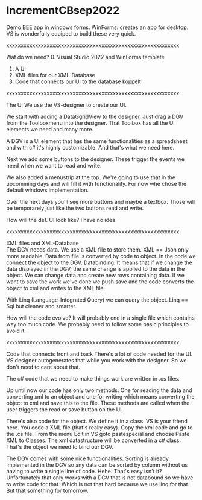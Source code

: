 # IncrementCBsep2022


Demo BEE app in windows forms.
WinForms: creates an app for desktop. VS is wonderfully equiped to build these very quick. 

xxxxxxxxxxxxxxxxxxxxxxxxxxxxxxxxxxxxxxxxxxxxxxxxxxxxxxxxxxxx

Wat do we need?
0. Visual Studio 2022 and WinForms template
1. A UI 
2. XML files for our XML-Database
3. Code that connects our UI to the database koppelt

xxxxxxxxxxxxxxxxxxxxxxxxxxxxxxxxxxxxxxxxxxxxxxxxxxxxxxxxxxxx

The UI 
We use the VS-designer to create our UI. 

We start with adding a DataGgridView to the designer. Just drag a DGV from the Toolboxmenu into the designer. That Toolbox has all the UI elements we need and many more.

A DGV is a UI element that has the same functionalities as a spreadsheet and with c# it's highly customizable. And that's what we need here.

Next we add some buttons to the designer. These trigger the events we need when we want to read and write.

We also added a menustrip at the top. We're going to use that in the upcomming days and will fill it with functionality. For now whe chose the default windows implementation.

Over the next days you'll see more buttons and maybe a textbox. Those will be temporarely just like the two buttons read and write. 

How will the def. UI look like? I have no idea.

xxxxxxxxxxxxxxxxxxxxxxxxxxxxxxxxxxxxxxxxxxxxxxxxxxxxxxxxxxxx

XML files and XML-Database  
The DGV needs data. We use a XML file to store them. XML == Json only more readable. Data from file is converted by code to object.
In the code we connect the object to the DGV. Databinding. It means that if we change the data displayed in the DGV, the same change is applied to the data in the object. We can change data and create new rows containing data. If we want to save the work we've done we push save and the code converts the object to xml and writes to the XML file. 

With Linq (Language-Integrated Query) we can query the object. Linq == Sql but cleaner and smarter.

How will the code evolve? It will probably end in a single file which contains way too much code. We probably need to follow some basic principles to avoid it. 

xxxxxxxxxxxxxxxxxxxxxxxxxxxxxxxxxxxxxxxxxxxxxxxxxxxxxxxxxxxx

Code that connects front and back 
There's a lot of code needed for the UI. VS designer autogenerates that while you work with the designer. So we don't need to care about that. 

The c# code that we need to make things work are written in .cs files.

Up until now our code has only two methods. One for reading the data and converting xml to an object and one for writing which means converting the object to xml and save this to the file. These methods are called when the user triggers the read or save button on the UI.

There's also code for the object. We define it in a class. VS is your friend here. You code a XML file (that's really easy). Copy the xml code and go to the .cs file. From the menu Edit in VS goto pastespecial and choose Paste XML to Classes. The xml datastructure will be converted in a c# class. That's the object we need to bind our DGV. 
 
The DGV comes with some nice functionalities. Sorting is already implemented in the DGV so any data can be sorted by column without us having to write a single line of code. Hehe. That's easy isn't it? Unfortunately
that only works with a DGV that is not databound so we have to write code for that. Which is not that hard because we use linq for that. But that something for tomorrow.
